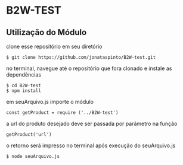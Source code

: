 # B2W-TEST

## Utilização do Módulo

clone esse repositório em seu diretório
```
$ git clone https://github.com/jonataspinto/B2W-test.git
```
no terminal, navegue até o repositório que fora clonado e instale as dependências
```
$ cd B2W-test
$ npm install
```
em seuArquivo.js importe o módulo
```
const getProduct = require ('../B2W-test')
```
a url do produto desejado deve ser passada por parâmetro na função
```
getProduct('url')
```
o retorno será impresso no terminal após execução do seuArquivo.js
```
$ node seuArquivo.js
```
